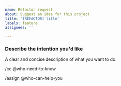 ```yaml
---
name: Refactor request
about: Suggest an idea for this project
title: '[REFACTOR] title'
labels: feature
assignees: ''

---
```


### Describe the intention you'd like
A clear and concise description of what you want to do.


/cc @who-need-to-know

/assign @who-can-help-you
